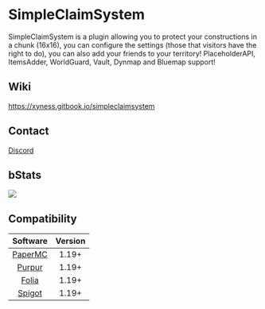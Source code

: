 # SimpleClaimSystem
SimpleClaimSystem is a plugin allowing you to protect your constructions in a chunk (16x16), you can configure the settings (those that visitors have the right to do), you can also add your friends to your territory! PlaceholderAPI, ItemsAdder, WorldGuard, Vault, Dynmap and Bluemap support!

## Wiki
https://xyness.gitbook.io/simpleclaimsystem

## Contact
[Discord](https://discord.gg/xyness)

## bStats
[![](https://bstats.org/signatures/bukkit/SimpleCLaimSystem.svg)]([https://bstats.org/plugin/bukkit/Skyllia/20874](https://bstats.org/plugin/bukkit/SimpleClaimSystem/21435))

## Compatibility
|                      Software                       |    Version    |
|:---------------------------------------------------:|:-------------:|
|    [PaperMC](https://papermc.io/downloads/paper)    |     1.19+     |
|           [Purpur](https://purpurmc.org)            |     1.19+     |
|     [Folia](https://papermc.io/software/folia)      |     1.19+     |
|         [Spigot](https://www.spigotmc.org)          |     1.19+     |
